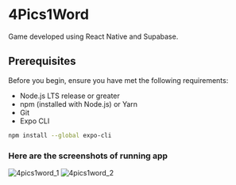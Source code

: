 # 4Pics1Word

Game developed using React Native and Supabase.

## Prerequisites

Before you begin, ensure you have met the following requirements:
- Node.js LTS release or greater
- npm (installed with Node.js) or Yarn
- Git
- Expo CLI

```bash
npm install --global expo-cli
```

### Here are the screenshots of running app

![4pics1word_1](https://github.com/Ski-4/4Pics1Word/assets/17604957/b4d5232e-b84a-4951-b213-106880413cf0)
![4pics1word_2](https://github.com/Ski-4/4Pics1Word/assets/17604957/34b478b5-35cd-4517-bd5d-340e70d1e47d)
